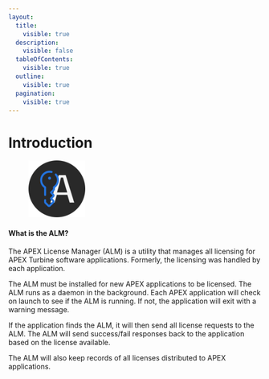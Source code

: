 ```yaml
---
layout:
  title:
    visible: true
  description:
    visible: false
  tableOfContents:
    visible: true
  outline:
    visible: true
  pagination:
    visible: true
---
```


# Introduction



<div align="left" data-full-width="false">

<figure><img src="../.gitbook/assets/LicenseManager.svg" alt="" width="113"><figcaption></figcaption></figure>

</div>

#### What is the ALM?

The APEX License Manager (ALM) is a utility that manages all licensing for APEX Turbine software applications. Formerly, the licensing was handled by each application.&#x20;

The ALM must be installed for new APEX applications to be licensed. The ALM runs as a daemon in the background. Each APEX application will check on launch to see if the ALM is running. If not, the application will exit with a warning message.&#x20;

If the application finds the ALM, it will then send all license requests to the ALM. The ALM will send success/fail responses back to the application based on the license available.&#x20;

The ALM will also keep records of all licenses distributed to APEX applications.
